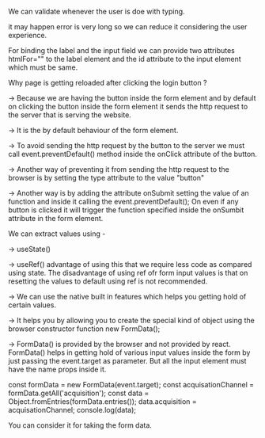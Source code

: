We can validate whenever the user is doe with typing.

it may happen error is very long so we can reduce it considering the user experience.

For binding the label and the input field we can provide two attributes htmlFor="" to the label element and the id attribute to the input element which must be same.

Why page is getting reloaded after clicking the login button ?

-> Because we are having the button inside the form element and by default on clicking the button inside the form element it sends the http request to the server that is serving the website.

-> It is the by default behaviour of the form element.

-> To avoid sending the http request by the button to the server we must call event.preventDefault() method inside the onClick attribute of the button.

-> Another way of preventing it from sending the http request to the browser is by setting the type attribute to the value "button"

-> Another way is by adding the attribute onSubmit setting the value of an function and inside it calling the event.preventDefault(); On even if any button is clicked it will trigger the function specified inside the onSumbit attribute in the form element.

We can extract values using -

-> useState()

-> useRef() advantage of using this that we require less code as compared using state. The disadvantage of using ref ofr form input values is that on resetting the values to default using ref is not recommended.

-> We can use the native built in features which helps you getting hold of certain values.

-> It helps you by allowing you to create the special kind of object using the browser constructor function new FormData();

-> FormData() is provided by the browser and not provided by react. FormData() helps in getting hold of various input values inside the form by just passing the event.target as parameter. But all the input element must have the name props inside it.

const formData = new FormData(event.target);
const acquisationChannel = formData.getAll('acquisition');
const data = Object.fromEntries(formData.entries());
data.acquisition = acquisationChannel;
console.log(data);

You can consider it for taking the form data.
